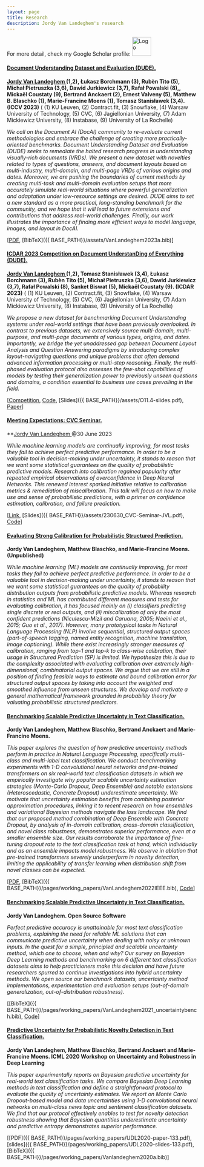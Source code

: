```yaml
---
layout: page
title: Research
description: Jordy Van Landeghem's research
---
```


For more detail, check my Google Scholar profile: 
<a href="https://scholar.google.com/citations?user=Vsnb4d0AAAAJ&hl=en" align="left">
    <img src="{{ BASE_PATH }}/assets/gscholar.png" alt="Logo" width="50">
  </a>



#### <u>Document Understanding Dataset and Evaluation (DUDE).</u>
**<u>Jordy Van Landeghem </u> (1,2), Łukasz Borchmann (3), Rubèn Tito (5), Michał Pietruszka (3,6), Dawid Jurkiewicz (3,7), Rafał Powalski (8),, Mickaël Coustaty (9), Bertrand Anckaert (2), Ernest Valveny (5), Matthew B. Blaschko (1), Marie-Francine Moens (1), Tomasz Stanisławek (3,4). (ICCV 2023)**
( (1) KU Leuven, (2) Contract.fit, (3) Snowflake, (4) Warsaw University of Technology, (5) CVC, (6) Jagiellonian University, (7) Adam Mickiewicz University, (8) Instabase, (9) University of La Rochelle)

*We call on the Document AI (DocAI) community to re-evaluate current methodologies and embrace the challenge of creating more practically-oriented benchmarks. Document Understanding Dataset and Evaluation (DUDE) seeks to remediate the halted research progress in understanding visually-rich documents (VRDs). We present a new dataset with novelties related to types of questions, answers, and document layouts based on multi-industry, multi-domain, and multi-page VRDs of various origins and dates. Moreover, we are pushing the boundaries of current methods by creating multi-task and multi-domain evaluation setups that more accurately simulate real-world situations where powerful generalization and adaptation under low-resource settings are desired. DUDE aims to set a new standard as a more practical, long-standing benchmark for the community, and we hope that it will lead to future extensions and contributions that address real-world challenges. Finally, our work illustrates the importance of finding more efficient ways to model language, images, and layout in DocAI.*

[[PDF](https://arxiv.org/abs/2305.08455), [BibTeX]({{ BASE_PATH}}/assets/VanLandeghem2023a.bib)]


#### <u>ICDAR 2023 Competition on Document UnderstanDing of Everything (DUDE).</u>
**<u>Jordy Van Landeghem </u> (1,2), Tomasz Stanisławek (3,4), Łukasz Borchmann (3), Rubèn Tito (5), Michał Pietruszka (3,6), Dawid Jurkiewicz (3,7), Rafał Powalski (8), Sanket Biswat (5), Mickaël Coustaty (9). (ICDAR 2023)**
( (1) KU Leuven, (2) Contract.fit, (3) Snowflake, (4) Warsaw University of Technology, (5) CVC, (6) Jagiellonian University, (7) Adam Mickiewicz University, (8) Instabase, (9) University of La Rochelle)

*We propose a new dataset for benchmarking Document Understanding systems under real-world settings that have been previously overlooked. In contrast to previous datasets, we extensively source multi-domain, 
multi-purpose, and multi-page documents of various types, origins, and dates. Importantly, we bridge the yet unaddressed gap between Document Layout Analysis and Question Answering paradigms by introducing complex layout-navigating questions and unique problems that often demand advanced information processing or multi-step reasoning. 
Finally, the multi-phased evaluation protocol also assesses the few-shot capabilities of models by testing their generalization power to previously unseen questions and domains, a condition essential to business use cases prevailing in the field.*


[[Competition](https://rrc.cvc.uab.es/?ch=23), [Code](https://github.com/duchallenge-team/dude/blob/main/README.md), [Slides]({{ BASE_PATH}}/assets/O11.4-slides.pdf), [Paper](https://doi.org/10.1007/978-3-031-41679-8_24)]

#### <u>Meeting Expectations: CVC Seminar.</u>
**<u>Jordy Van Landeghem </u> @30 June 2023

*While machine learning models are continually improving, for most tasks they fail to achieve perfect predictive performance. In order to be a valuable tool in decision-making under uncertainty, it stands to reason that we want some statistical guarantees on the quality of probabilistic predictive models. Research into calibration regained popularity after repeated empirical observations of overconfidence in Deep Neural Networks. This renewed interest sparked initiative relative to calibration metrics & remediation of miscalibration. This talk will focus on how to make use and sense of probabilistic predictions, with a primer on confidence estimation, calibration, and failure prediction.*

[[Link](https://www.cvc.uab.es/blog/2023/06/30/jordy-van-landeghem-cvc-seminar/), [Slides]({{ BASE_PATH}}/assets/230630_CVC-Seminar-JVL.pdf), [Code](https://github.com/Jordy-VL/calibration-primer)]



#### <u>Evaluating Strong Calibration for Probabilistic Structured Prediction.</u>
**Jordy Van Landeghem, Matthew Blaschko, and Marie-Francine Moens. (Unpublished)**

*While machine learning (ML) models are continually improving, for most tasks they fail to achieve perfect predictive performance. In order to be a valuable tool in decision-making under uncertainty, it stands to reason that we want some statistical guarantees on the quality of probability distribution outputs from probabilistic predictive models. Whereas research in statistics and ML has contributed different measures and tests for evaluating calibration, it has focused mainly on (i) classifiers predicting single discrete or real outputs, and (ii) miscalibration of only the most confident predictions (Niculescu-Mizil and Caruana, 2005; Naeini et al., 2015; Guo et al., 2017). 
However, many prototypical tasks in Natural Language Processing (NLP) involve sequential, structured output spaces (part-of-speech tagging, named entity recognition, machine translation, image captioning). While there exist increasingly stronger measures of calibration, ranging from top-1 and top-k to class-wise calibration, their usage in Structured Prediction (SP) is limited. We hypothesize this is due to the complexity associated with evaluating calibration over extremely high-dimensional, combinatorial output spaces. We argue that we are still in a position of finding feasible ways to estimate and bound calibration error for structured output spaces by taking into account the weighted and smoothed influence from unseen structures. We develop and motivate a general mathematical framework grounded in probability theory for valuating probabilistic structured predictors.*

#### <u>Benchmarking Scalable Predictive Uncertainty in Text Classification.</u>
**Jordy Van Landeghem, Matthew Blaschko, Bertrand Anckaert and Marie-Francine Moens.**

*This paper explores the question of how predictive uncertainty methods perform in practice in Natural Language Processing, specifically multi-class and multi-label text classification. We conduct benchmarking experiments with 1-D convolutional neural networks and pre-trained transformers on six real-world text classification datasets in which we empirically investigate why popular scalable uncertainty estimation strategies (Monte-Carlo Dropout, Deep Ensemble) and notable extensions (Heteroscedastic, Concrete Dropout) underestimate uncertainty. We motivate that uncertainty estimation benefits from combining posterior approximation procedures, linking it to recent research on how ensembles and variational Bayesian methods navigate the loss landscape. We find that our proposed method combination of Deep Ensemble with Concrete Dropout, by analysis of in-domain calibration, cross-domain classification, and novel class robustness, demonstrates superior performance, even at a smaller ensemble size. Our results corroborate the importance of fine-tuning dropout rate to the text classification task at hand, which individually and as an ensemble impacts model robustness. We observe in ablation that pre-trained transformers severely underperform in novelty detection, limiting the applicability of transfer learning when distribution shift from novel classes can be expected.*

[[PDF](https://ieeexplore.ieee.org/document/9761166), [BibTeX]({{ BASE_PATH}}/pages/working_papers/VanLandeghem2022IEEE.bib), [Code](https://github.com/Jordy-VL/uncertainty-bench)]

#### <u>Benchmarking Scalable Predictive Uncertainty in Text Classification.</u>
**Jordy Van Landeghem. Open Source Software**

*Perfect predictive accuracy is unattainable for most text classification problems, explaining the need for reliable ML solutions that can communicate predictive uncertainty when dealing with noisy or unknown inputs. In the quest for a simple, principled and scalable uncertainty method, which one to choose, when and why?
Our survey on Bayesian Deep Learning methods and benchmarking on 6 different text classification datasets aims to help practicioners make this decision and have future researchers spurred to continue investigations into hybrid uncertainty methods.
We open source our benchmark datasets, uncertainty method implementations, experimentation and evaluation setups (out-of-domain generalization, out-of-distribution robustness).*

[[BibTeX]({{ BASE_PATH}}/pages/working_papers/VanLandeghem2021_uncertaintybench.bib), [Code]({https://github.com/Jordy-VL/uncertainty-bench})]


#### <u>Predictive Uncertainty for Probabilistic Novelty Detection in Text Classification.</u>
**Jordy Van Landeghem, Matthew Blaschko, Bertrand Anckaert and Marie-Francine Moens. ICML 2020 Workshop on Uncertainty and Robustness in Deep Learning**

*This paper experimentally reports on Bayesian predictive uncertainty for real-world text classification tasks. We compare Bayesian Deep Learning methods in text classification and define a straightforward protocol to evaluate the quality of uncertainty estimates. We report on Monte Carlo Dropout-based model and data uncertainties using 1-D convolutional neural networks on multi-class news topic and sentiment classification datasets. We find that our protocol effectively enables to test for novelty detection robustness showing that Bayesian quantities underestimate uncertainty and predictive entropy demonstrates superior performance.*

[[PDF]({{ BASE_PATH}}/pages/working_papers/UDL2020-paper-133.pdf), [slides]({{ BASE_PATH}}/pages/working_papers/UDL2020-slides-133.pdf),[BibTeX]({{ BASE_PATH}}/pages/working_papers/Vanlandeghem2020a.bib)]

<!-- Note: this is how to write a comment in HTML. Everything in here won't show up on your webpage.-->
